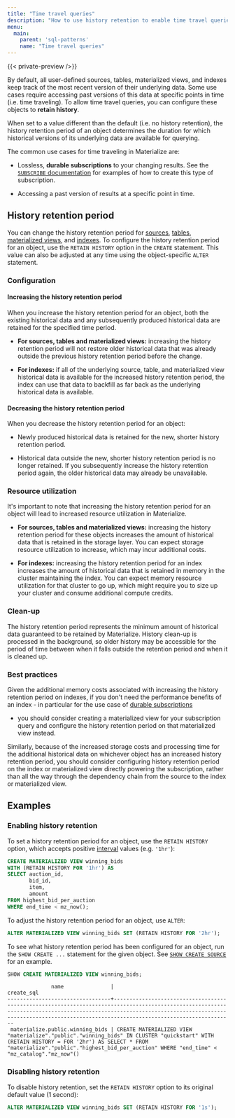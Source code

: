 ```yaml
---
title: "Time travel queries"
description: "How to use history retention to enable time travel queries in Materialize"
menu:
  main:
    parent: 'sql-patterns'
    name: "Time travel queries"
---
```


{{< private-preview />}}

By default, all user-defined sources, tables, materialized views, and indexes
keep track of the most recent version of their underlying data. Some use cases
require accessing past versions of this data at specific points in time
(i.e. time traveling). To allow time travel queries, you can configure these
objects to **retain history**.

When set to a value different than the default (i.e. no history retention), the
history retention period of an object determines the duration for which
historical versions of its underlying data are available for querying.

The common use cases for time traveling in Materialize are:

* Lossless, **durable subscriptions** to your changing results. See the
  [`SUBSCRIBE` documentation](/sql/subscribe/#durable-subscriptions)
  for examples of how to create this type of subscription.

* Accessing a past version of results at a specific point in time.

## History retention period

You can change the history retention period for [sources](/sql/create-source/),
[tables](/sql/create-table/), [materialized views](/sql/create-materialized-view/),
and [indexes](/sql/create-index/). To configure the history retention period for
an object, use the `RETAIN HISTORY` option in the `CREATE` statement. This
value can also be adjusted at any time using the object-specific `ALTER`
statement.

### Configuration

#### Increasing the history retention period

When you increase the history retention period for an object, both the existing
historical data and any subsequently produced historical data are retained for
the specified time period.

* **For sources, tables and materialized views:** increasing the history retention
  period will not restore older historical data that was already outside the
  previous history retention period before the change.

* **For indexes:** if all of the underlying source, table, and materialized view
  historical data is available for the increased history retention period, the
  index can use that data to backfill as far back as the underlying historical
  data is available.

#### Decreasing the history retention period

When you decrease the history retention period for an object:

* Newly produced historical data is retained for the new, shorter history
  retention period.

* Historical data outside the new, shorter history retention period is no longer
  retained. If you subsequently increase the history retention period again,
  the older historical data may already be unavailable.

### Resource utilization

It's important to note that increasing the history retention period for an
object will lead to increased resource utilization in Materialize.

* **For sources, tables and materialized views:** increasing the history
    retention period for these objects increases the amount of historical data
    that is retained in the storage layer. You can expect storage resource
    utilization to increase, which may incur additional costs.

* **For indexes:** increasing the history retention period for an index
    increases the amount of historical data that is retained in memory in the
    cluster maintaining the index. You can expect memory resource utilization
    for that cluster to go up, which might require you to size up your cluster
    and consume additional compute credits.

### Clean-up

The history retention period represents the minimum amount of historical data
guaranteed to be retained by Materialize. History clean-up is processed in the
background, so older history may be accessible for the period of time between
when it falls outside the retention period and when it is cleaned up.

### Best practices

Given the additional memory costs associated with increasing the history
retention period on indexes, if you don't need the performance benefits of an
index - in particular for the use case of [durable subscriptions](/sql/subscribe#durable-subscriptions)
- you should consider creating a materialized view for your subscription query
and configure the history retention period on that materialized view
instead.

Similarly, because of the increased storage costs and processing time for the
additional historical data on whichever object has an increased history
retention period, you should consider configuring history retention period on
the index or materialized view directly powering the subscription, rather than
all the way through the dependency chain from the source to the index or
materialized view.

## Examples

### Enabling history retention

To set a history retention period for an object, use the `RETAIN HISTORY`
option, which accepts positive [interval](/sql/types/interval/) values
(e.g. `'1hr'`):

```sql
CREATE MATERIALIZED VIEW winning_bids
WITH (RETAIN HISTORY FOR '1hr') AS
SELECT auction_id,
       bid_id,
       item,
       amount
FROM highest_bid_per_auction
WHERE end_time < mz_now();
```

To adjust the history retention period for an object, use `ALTER`:

```sql
ALTER MATERIALIZED VIEW winning_bids SET (RETAIN HISTORY FOR '2hr');
```

<!-- TODO(maddyblue): replace this paragraph with a mention of the catalog
     table/column once it's available -->
To see what history retention period has been configured for an object, run the
`SHOW CREATE ...` statement for the given object. See [`SHOW CREATE SOURCE`](/sql/show-create-source/)
for an example.

```sql
SHOW CREATE MATERIALIZED VIEW winning_bids;
```
```nofmt
              name               |                                                                                                                       create_sql
---------------------------------+--------------------------------------------------------------------------------------------------------------------------------------------------------------------------------------------------------------------------------------------------------
 materialize.public.winning_bids | CREATE MATERIALIZED VIEW "materialize"."public"."winning_bids" IN CLUSTER "quickstart" WITH (RETAIN HISTORY = FOR '2hr') AS SELECT * FROM "materialize"."public"."highest_bid_per_auction" WHERE "end_time" < "mz_catalog"."mz_now"()
```

### Disabling history retention

To disable history retention, set the `RETAIN HISTORY` option to its original
default value (1 second):

```sql
ALTER MATERIALIZED VIEW winning_bids SET (RETAIN HISTORY FOR '1s');
```
